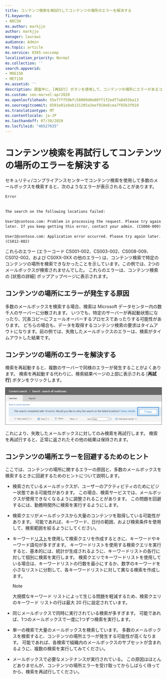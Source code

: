 ```yaml
---
title: コンテンツ検索を再試行してコンテンツの場所のエラーを解決する
f1.keywords:
- NOCSH
ms.author: markjjo
author: markjjo
manager: laurawi
audience: Admin
ms.topic: article
ms.service: O365-seccomp
localization_priority: Normal
ms.collection: ''
search.appverid:
- MOE150
- MET150
ms.assetid: ''
description: 調査中に、[再試行] ボタンを使用して、コンテンツの場所にエラーがあるコンテンツ検索を解決できます。
ms.custom: seo-marvel-apr2020
ms.openlocfilehash: 55ef7ff59bfc58809d0e00ff1f2edf7a8455ba13
ms.sourcegitcommit: 6501e01a9ab131205a3eef910e6cea7f65b3f010
ms.translationtype: MT
ms.contentlocale: ja-JP
ms.lasthandoff: 07/30/2020
ms.locfileid: "46527635"
---
```

# <a name="retry-a-content-search-to-resolve-a-content-location-error"></a>コンテンツ検索を再試行してコンテンツの場所のエラーを解決する

セキュリティ/コンプライアンスセンターでコンテンツ検索を使用して多数のメールボックスを検索すると、次のようなエラーが表示されることがあります。

```text
Error


The search on the following locations failed:

User1@contoso.com: Problem in processing the request. Please try again later. If you keep getting this error, contact your admin. (CS008-009)

User2@contoso.com: Application error occurred. Please try again later. (CS012-002)
```

これらのエラー (エラーコード CS001-002、CS003-002、CS008-009、CS012-002、および CS0XX-0XX の他のエラー) は、コンテンツ検索で特定のコンテンツの場所を検索できなかったことを示しています。この例では、2つのメールボックスが検索されませんでした。 これらのエラーは、コンテンツ検索の [状態の詳細] ポップアップページに表示されます。

## <a name="cause-of-content-location-errors"></a>コンテンツの場所にエラーが発生する原因

多数のメールボックスを検索する場合、検索は Microsoft データセンター内の数千人のサーバーに分散されます。 いつでも、特定のサーバーが再起動状態になったり、冗長コピーにフェールオーバーするプロセスであったりする可能性があります。 どちらの場合も、データを取得するコンテンツ検索の要求はタイムアウトになります。前の例では、失敗したメールボックスのエラーは、検索がタイムアウトした結果です。

## <a name="resolving-content-location-errors"></a>コンテンツの場所のエラーを解決する

検索を再起動すると、複数のサーバーで同様のエラーが発生することがよくあります。 検索を再起動する代わりに、検索結果ページの上部に表示される [**再試行**] ボタンをクリックします。

![[再試行] ボタンをクリックしてコンテンツの場所のエラーを解決する](../media/retrycontentsearch3.png)

これにより、失敗したメールボックスに対してのみ検索を再試行します。 検索を再試行すると、正常に返されたその他の結果は保持されます。

## <a name="tips-to-avoid-content-location-errors"></a>コンテンツの場所エラーを回避するためのヒント

ここでは、コンテンツの場所に関するエラーの原因と、多数のメールボックスを検索するときに回避するためのヒントについて説明します。

- 検索されているメールボックスが、ユーザーのアクティビティのためにビジー状態である可能性があります。 この場合、検索サービスでは、メールボックスが使用できなくなるように調整されることがあります。 この問題を回避するには、勤務時間外に検索を実行するようにします。

- 検索クエリがメールボックスから大量のコンテンツを取得している可能性があります。 可能であれば、キーワード、日付の範囲、および検索条件を使用して、検索範囲を絞るようにしてください。

- キーワード[リスト](view-keyword-statistics-for-content-search.md#get-keyword-statistics-for-content-searches)を使用して検索クエリを作成するときに、キーワードやキーワード語句が多すぎます。 キーワードリストを使用する検索クエリを実行すると、基本的には、統計が生成されるように、キーワードリストの各行に対して個別に検索を実行します。 検索クエリでキーワードリストを使用している場合は、キーワードリストの行数を最小にするか、数字のキーワードを小さなリストに分割して、各キーワードリストに対して異なる検索を作成します。

  > [!NOTE]
  > 大規模なキーワード リストによって生じる問題を軽減するため、検索クエリのキーワード リストの行は最大 20 行に設定されています。

- 同じメールボックスで同時に実行されている検索が多すぎます。 可能であれば、1つのメールボックスで一度に1つずつ検索を実行します。

- 単一の検索で大量のメールボックスを検索しています。 多数のメールボックスを検索すると、コンテンツの場所エラーが発生する可能性が高くなります。 可能であれば、各検索で組織内のメールボックスのサブセットが含まれるように、複数の検索を実行してみてください。

- メールボックスで必要なメンテナンスが実行されている。 この原因はほとんどありませんが、コンテンツの場所エラーを受け取ってからしばらく待ってから、検索を再試行してください。
